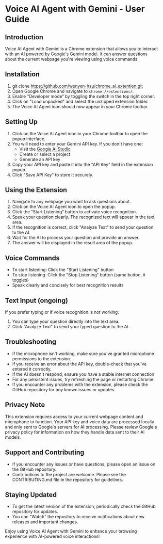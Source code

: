 # Voice AI Agent with Gemini - User Guide

## Introduction

Voice AI Agent with Gemini is a Chrome extension that allows you to interact with an AI powered by Google's Gemini model. It can answer questions about the current webpage you're viewing using voice commands.

## Installation

1. git clone https://github.com/wenyen-hsu/chrome_ai_extention.git
2. Open Google Chrome and navigate to `chrome://extensions/`.
3. Enable "Developer mode" by toggling the switch in the top right corner.
4. Click on "Load unpacked" and select the unzipped extension folder.
5. The Voice AI Agent icon should now appear in your Chrome toolbar.

## Setting Up

1. Click on the Voice AI Agent icon in your Chrome toolbar to open the popup interface.
2. You will need to enter your Gemini API key. If you don't have one:
   - Visit the [Google AI Studio](https://makersuite.google.com/app/apikey)
   - Create or select a project
   - Generate an API key
3. Copy your API key and paste it into the "API Key" field in the extension popup.
4. Click "Save API Key" to store it securely.

## Using the Extension

1. Navigate to any webpage you want to ask questions about.
2. Click on the Voice AI Agent icon to open the popup.
3. Click the "Start Listening" button to activate voice recognition.
4. Speak your question clearly. The recognized text will appear in the text area.
5. If the recognition is correct, click "Analyze Text" to send your question to the AI.
6. Wait for the AI to process your question and provide an answer.
7. The answer will be displayed in the result area of the popup.

## Voice Commands

- To start listening: Click the "Start Listening" button
- To stop listening: Click the "Stop Listening" button (same button, it toggles)
- Speak clearly and concisely for best recognition results

## Text Input (ongoing)

If you prefer typing or if voice recognition is not working:
1. You can type your question directly into the text area.
2. Click "Analyze Text" to send your typed question to the AI.

## Troubleshooting

- If the microphone isn't working, make sure you've granted microphone permissions to the extension.
- If you receive an error about the API key, double-check that you've entered it correctly.
- If the AI doesn't respond, ensure you have a stable internet connection.
- For any persistent issues, try refreshing the page or restarting Chrome.
- If you encounter any problems with the extension, please check the GitHub repository for any known issues or updates.

## Privacy Note

This extension requires access to your current webpage content and microphone to function. Your API key and voice data are processed locally and only sent to Google's servers for AI processing. Please review Google's privacy policy for information on how they handle data sent to their AI models.

## Support and Contributing

- If you encounter any issues or have questions, please open an issue on the GitHub repository.
- Contributions to the project are welcome. Please see the CONTRIBUTING.md file in the repository for guidelines.

## Staying Updated

- To get the latest version of the extension, periodically check the GitHub repository for updates.
- You can "Watch" the repository to receive notifications about new releases and important changes.

Enjoy using Voice AI Agent with Gemini to enhance your browsing experience with AI-powered voice interactions!
